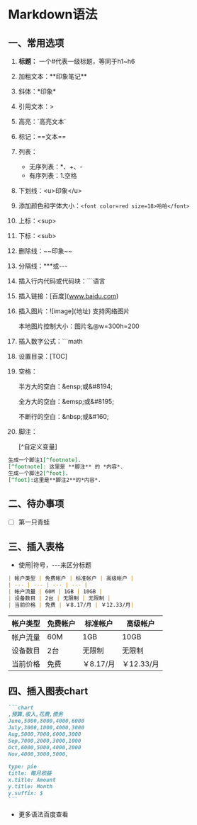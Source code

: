 # Markdown语法

## 一、常用选项

1. **标题：** 一个\#代表一级标题，等同于h1~h6

2. 加粗文本：\*\*印象笔记\*\*

3. 斜体：\*印象\*

4. 引用文本：> 

5. 高亮：\`高亮文本`

6. 标记：\==文本\==

7. 列表：

   * 无序列表：*、+、-
   * 有序列表：1.空格

8. 下划线：\<u>印象\</u>

9. 添加颜色和字体大小：`<font color=red size=18>哈哈</font>`

10. 上标：\<sup>

11. 下标：\<sub>

12. 删除线：\~~印象~~

13. 分隔线：***或---

14. 插入行内代码或代码块：\```语言

15. 插入链接：\[百度](www.baidu.com)

16. 插入图片：\!\[image](地址)   支持网络图片

    本地图片控制大小：图片名@w=300h=200

17. 插入数字公式：```math

18. 设置目录：\[TOC]

19. 空格：

    半方大的空白：\&ensp;或\&#8194;

    全方大的空白：\&emsp;或\&#8195;

    不断行的空白：\&nbsp;或\&#160;

20. 脚注：

    [^自定义变量]

```markdown
生成一个脚注1[^footnote]. 
[^footnote]: 这里是 **脚注** 的 *内容*. 
生成一个脚注2[^foot]. 
[^foot]:这里是**脚注2**的*内容*.
```



## 二、待办事项

*[ ] 第一只青蛙


## 三、插入表格

* 使用|符号，---来区分标题

```markdown
| 帐户类型 | 免费帐户 | 标准帐户 | 高级帐户 |
| --- | --- | --- | --- |
| 帐户流量 | 60M | 1GB | 10GB |
| 设备数目 | 2台 | 无限制 | 无限制 |
| 当前价格 | 免费 | ￥8.17/月 | ￥12.33/月|
```

| 帐户类型 | 免费帐户 | 标准帐户  | 高级帐户   |
| -------- | -------- | --------- | ---------- |
| 帐户流量 | 60M      | 1GB       | 10GB       |
| 设备数目 | 2台      | 无限制    | 无限制     |
| 当前价格 | 免费     | ￥8.17/月 | ￥12.33/月 |



## 四、插入图表chart

```markdown
```chart
,预算,收入,花费,债务
June,5000,8000,4000,6000
July,3000,1000,4000,3000
Aug,5000,7000,6000,3000
Sep,7000,2000,3000,1000
Oct,6000,5000,4000,2000
Nov,4000,3000,5000,

type: pie
title: 每月收益
x.title: Amount
y.title: Month
y.suffix: $
​```
```



* 更多语法百度查看


